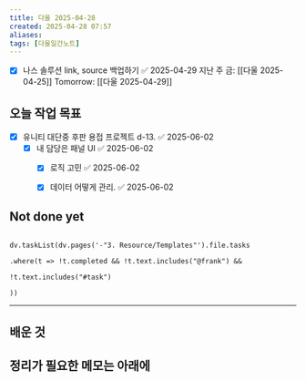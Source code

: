 ```yaml
---
title: 다울 2025-04-28
created: 2025-04-28 07:57
aliases: 
tags: [다울일간노트]
---
```


- [x] 나스 솔루션 link, source 백업하기 ✅ 2025-04-29
지난 주 금: [[다울 2025-04-25]]
Tomorrow: [[다울 2025-04-29]] 


## 오늘 작업 목표
- [x] 유니티 대단중 후판 용접 프로젝트 d-13. ✅ 2025-06-02
	- [x] 내 담당은 패널 UI ✅ 2025-06-02
		- [x] 로직 고민 ✅ 2025-06-02
		- [x] 데이터 어떻게 관리. ✅ 2025-06-02


## Not done yet

```dataviewjs

dv.taskList(dv.pages('-"3. Resource/Templates"').file.tasks

.where(t => !t.completed && !t.text.includes("@frank") &&

!t.text.includes("#task")

))

```

---

## 배운 것




## 정리가 필요한 메모는 아래에



